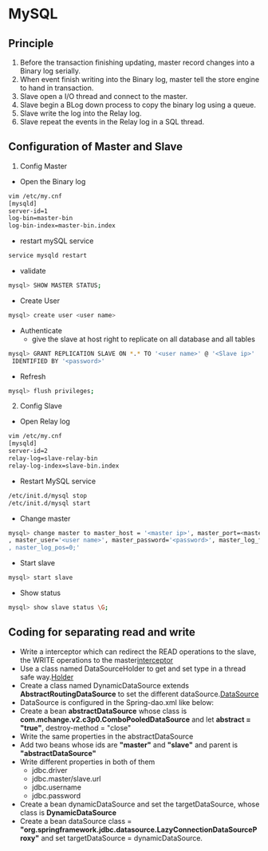 # MySQL

## Principle
1. Before the transaction finishing updating, master record changes into a Binary log serially.
2. When event finish writing into the Binary log, master tell the store engine to hand in transaction.
3. Slave open a I/O thread and connect to the master.
4. Slave begin a BLog down process to copy the binary log using a queue.
5. Slave write the log into the Relay log.
6. Slave repeat the events in the Relay log in a SQL thread.
## Configuration of Master and Slave
1. Config Master
- Open the Binary log
``` bash
vim /etc/my.cnf
[mysqld]
server-id=1
log-bin=master-bin
log-bin-index=master-bin.index
```
- restart mySQL service
``` bash
service mysqld restart
```
- validate 
``` bash
mysql> SHOW MASTER STATUS;
```
- Create User
```bash
mysql> create user <user name>
```
- Authenticate
    - give the slave at host right to replicate on all database and all tables
```bash
mysql> GRANT REPLICATION SLAVE ON *.* TO '<user name>' @ '<Slave ip>'
 IDENTIFIED BY '<password>'
```
- Refresh
```bash
mysql> flush privileges;
```
2. Config Slave
- Open Relay log
``` bash
vim /etc/my.cnf
[mysqld]
server-id=2
relay-log=slave-relay-bin
relay-log-index=slave-bin.index
```
- Restart MySQL service
``` bash
/etc/init.d/mysql stop
/etc/init.d/mysql start
```
- Change master
```bash
mysql> change master to master_host = '<master ip>', master_port=<master port>
, master_user='<user name>', master_password='<password>', master_log_file='<THE RSULT OF SHOW MASTER STATUS>
, naster_log_pos=0;'
```
- Start slave
``` bash
mysql> start slave
```
- Show status
``` bash
mysql> show slave status \G;
```
## Coding for separating read and write
- Write a interceptor which can redirect the READ operations to the slave, the WRITE operations to the master[interceptor](./src/com/rex/onlineShop/dao/split/DynamicDataSourceInterceptor.java)
- Use a class named DataSourceHolder to get and set type in a thread safe way.[Holder]()
- Create a class named DynamicDataSource extends **AbstractRoutingDataSource** to set the different dataSource.[DataSource]()
- DataSource is configured in the Spring-dao.xml like below:
- Create a bean **abstractDataSource** whose class is **com.mchange.v2.c3p0.ComboPooledDataSource** and let **abstract = "true"**, destroy-method = "close"
- Write the same properties in the abstractDataSource
- Add two beans whose ids are **"master"** and **"slave"** and parent is **"abstractDataSource"**
- Write different properties in both of them
    - jdbc.driver
    - jdbc.master/slave.url
    - jdbc.username
    - jdbc.password
 - Create a bean dynamicDataSource and set the targetDataSource, whose class is **DynamicDataSource**
 - Create a bean dataSource class = **"org.springframework.jdbc.datasource.LazyConnectionDataSourceProxy"** and set targetDataSource = dynamicDataSource.
